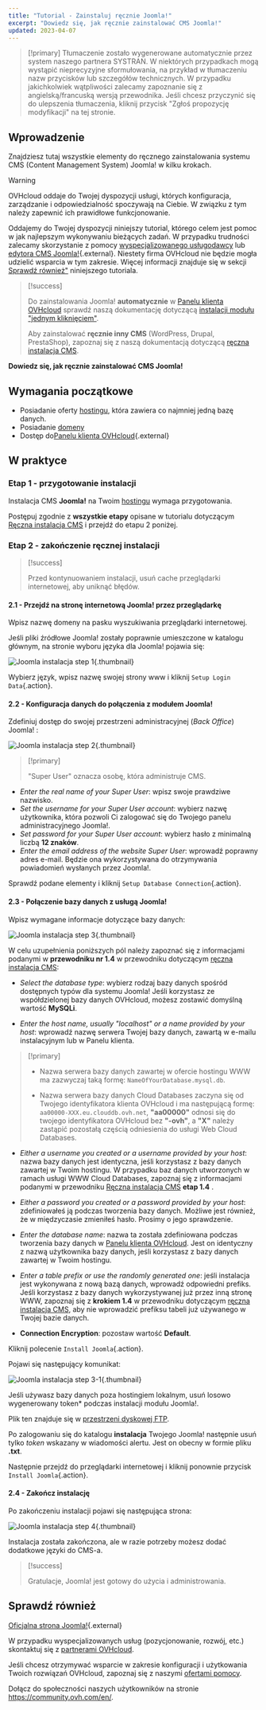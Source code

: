 ```yaml
---
title: "Tutorial - Zainstaluj ręcznie Joomla!"
excerpt: "Dowiedz się, jak ręcznie zainstalować CMS Joomla!"
updated: 2023-04-07
---
```


> [!primary]
> Tłumaczenie zostało wygenerowane automatycznie przez system naszego partnera SYSTRAN. W niektórych przypadkach mogą wystąpić nieprecyzyjne sformułowania, na przykład w tłumaczeniu nazw przycisków lub szczegółów technicznych. W przypadku jakichkolwiek wątpliwości zalecamy zapoznanie się z angielską/francuską wersją przewodnika. Jeśli chcesz przyczynić się do ulepszenia tłumaczenia, kliknij przycisk "Zgłoś propozycję modyfikacji" na tej stronie.
>
  
## Wprowadzenie

Znajdziesz tutaj wszystkie elementy do ręcznego zainstalowania systemu CMS (Content Management System) Joomla! w kilku krokach.

> [!warning]
>
> OVHcloud oddaje do Twojej dyspozycji usługi, których konfiguracja, zarządzanie i odpowiedzialność spoczywają na Ciebie. W związku z tym należy zapewnić ich prawidłowe funkcjonowanie.
> 
> Oddajemy do Twojej dyspozycji niniejszy tutorial, którego celem jest pomoc w jak najlepszym wykonywaniu bieżących zadań. W przypadku trudności zalecamy skorzystanie z pomocy [wyspecjalizowanego usługodawcy](partner.) lub [edytora CMS Joomla!](https://www.joomla.org/){.external}. Niestety firma OVHcloud nie będzie mogła udzielić wsparcia w tym zakresie. Więcej informacji znajduje się w sekcji [Sprawdź również"](cms_manual_installation_joomla_#go-further.) niniejszego tutoriala.
>

> [!success]
>
> Do zainstalowania Joomla! **automatycznie** w [Panelu klienta OVHcloud](manager.) sprawdź naszą dokumentację dotyczącą [instalacji modułu "jednym kliknięciem"](cms_install_1_click_modules1.).
>
> Aby zainstalować **ręcznie inny CMS** (WordPress, Drupal, PrestaShop), zapoznaj się z naszą dokumentacją dotyczącą [ręczna instalacja CMS](cms_manual_installation1.).
>

**Dowiedz się, jak ręcznie zainstalować CMS Joomla!**
  
## Wymagania początkowe

- Posiadanie oferty [hostingu](hosting.), która zawiera co najmniej jedną bazę danych.
- Posiadanie [domeny](domains.)
- Dostęp do[Panelu klienta OVHcloud](manager.){.external}
  
## W praktyce

### Etap 1 - przygotowanie instalacji <a name="step1"></a>

Instalacja CMS **Joomla!** na Twoim [hostingu](hosting.) wymaga przygotowania.

Postępuj zgodnie z **wszystkie etapy** opisane w tutorialu dotyczącym [Ręczna instalacja CMS](cms_manual_installation1.) i przejdź do etapu 2 poniżej.

### Etap 2 - zakończenie ręcznej instalacji <a name="step2"></a>

> [!success]
>
> Przed kontynuowaniem instalacji, usuń cache przeglądarki internetowej, aby uniknąć błędów.
>

#### 2.1 - Przejdź na stronę internetową Joomla! przez przeglądarkę

Wpisz nazwę domeny na pasku wyszukiwania przeglądarki internetowej.

Jeśli pliki źródłowe Joomla! zostały poprawnie umieszczone w katalogu głównym, na stronie wyboru języka dla Joomla! pojawia się:

![Joomla instalacja step 1](https://raw.githubusercontent.com/ovh/docs/develop/templates/external-elements/cms/joomla/install-select-language-1.png){.thumbnail}

Wybierz język, wpisz nazwę swojej strony www i kliknij `Setup Login Data`{.action}.

#### 2.2 - Konfiguracja danych do połączenia z modułem Joomla!

Zdefiniuj dostęp do swojej przestrzeni administracyjnej (*Back Office*) Joomla! :

![Joomla instalacja step 2](https://raw.githubusercontent.com/ovh/docs/develop/templates/external-elements/cms/joomla/install-define-admin-2.png){.thumbnail}

> [!primary]
>
> "Super User" oznacza osobę, która administruje CMS.

- *Enter the real name of your Super User*: wpisz swoje prawdziwe nazwisko.
- *Set the username for your Super User account*: wybierz nazwę użytkownika, która pozwoli Ci zalogować się do Twojego panelu administracyjnego Joomla!.
- *Set password for your Super User account*: wybierz hasło z minimalną liczbą **12 znaków**.
- *Enter the email address of the website Super User*: wprowadź poprawny adres e-mail. Będzie ona wykorzystywana do otrzymywania powiadomień wysłanych przez Joomla!.

Sprawdź podane elementy i kliknij `Setup Database Connection`{.action}.

#### 2.3 - Połączenie bazy danych z usługą Joomla!

Wpisz wymagane informacje dotyczące bazy danych:

![Joomla instalacja step 3](https://raw.githubusercontent.com/ovh/docs/develop/templates/external-elements/cms/joomla/install-db-connect-3.png){.thumbnail}

W celu uzupełnienia poniższych pól należy zapoznać się z informacjami podanymi w **przewodniku nr 1.4** w przewodniku dotyczącym [ręczna instalacja CMS](cms_manual_installation1.):

- *Select the database type*: wybierz rodzaj bazy danych spośród dostępnych typów dla systemu Joomla! Jeśli korzystasz ze współdzielonej bazy danych OVHcloud, możesz zostawić domyślną wartość **MySQLi**.

- *Enter the host name, usually "localhost" or a name provided by your host*: wprowadź nazwę serwera Twojej bazy danych, zawartą w e-mailu instalacyjnym lub w Panelu klienta.

> [!primary]
> 
> - Nazwa serwera bazy danych zawartej w ofercie hostingu WWW ma zazwyczaj taką formę: `NameOfYourDatabase.mysql.db`. 
>
> - Nazwa serwera bazy danych Cloud Databases zaczyna się od Twojego identyfikatora klienta OVHcloud i ma następującą formę: `aa00000-XXX.eu.clouddb.ovh.net`, **"aa00000"** odnosi się do twojego identyfikatora OVHcloud bez **"-ovh"**, a **"X"** należy zastąpić pozostałą częścią odniesienia do usługi Web Cloud Databases.
>

- *Either a username you created or a username provided by your host*: nazwa bazy danych jest identyczna, jeśli korzystasz z bazy danych zawartej w Twoim hostingu.
W przypadku baz danych utworzonych w ramach usługi WWW Cloud Databases, zapoznaj się z informacjami podanymi w przewodniku [Ręczna instalacja CMS](cms_manual_installation1.) **etap 1.4** .

- *Either a password you created or a password provided by your host*: zdefiniowałeś ją podczas tworzenia bazy danych. Możliwe jest również, że w międzyczasie zmieniłeś hasło. Prosimy o jego sprawdzenie.

- *Enter the database name*: nazwa ta została zdefiniowana podczas tworzenia bazy danych w [Panelu klienta OVHcloud](manager.). Jest on identyczny z nazwą użytkownika bazy danych, jeśli korzystasz z bazy danych zawartej w Twoim hostingu.

- *Enter a table prefix or use the randomly generated one*: jeśli instalacja jest wykonywana z nową bazą danych, wprowadź odpowiedni prefiks. Jeśli korzystasz z bazy danych wykorzystywanej już przez inną stronę WWW, zapoznaj się z **krokiem 1.4** w przewodniku dotyczącym [ręczna instalacja CMS](cms_manual_installation1.), aby nie wprowadzić prefiksu tabeli już używanego w Twojej bazie danych.

- **Connection Encryption**: pozostaw wartość **Default**.

Kliknij polecenie `Install Joomla`{.action}.

Pojawi się następujący komunikat:

![Joomla instalacja step 3-1](https://raw.githubusercontent.com/ovh/docs/develop/templates/external-elements/cms/joomla/install-db-connect-3-1.png){.thumbnail}

Jeśli używasz bazy danych poza hostingiem lokalnym, usuń losowo wygenerowany token* podczas instalacji modułu Joomla!.

Plik ten znajduje się w [przestrzeni dyskowej FTP](ftp_connection1.).

Po zalogowaniu się do katalogu **instalacja** Twojego Joomla! następnie usuń tylko *token* wskazany w wiadomości alertu. Jest on obecny w formie pliku **.txt**.

Następnie przejdź do przeglądarki internetowej i kliknij ponownie przycisk `Install Joomla`{.action}.

#### 2.4 - Zakończ instalację

Po zakończeniu instalacji pojawi się następująca strona:

![Joomla instalacja step 4](https://raw.githubusercontent.com/ovh/docs/develop/templates/external-elements/cms/joomla/install-ending-4.png){.thumbnail}

Instalacja została zakończona, ale w razie potrzeby możesz dodać dodatkowe języki do CMS-a.

>[!success]
>
> Gratulacje, Joomla! jest gotowy do użycia i administrowania.
>
  
## Sprawdź również <a name="go-further"></a>

[Oficjalna strona Joomla!](https://joomla.org){.external}
 
W przypadku wyspecjalizowanych usług (pozycjonowanie, rozwój, etc.) skontaktuj się z [partnerami OVHcloud](partner.).
 
Jeśli chcesz otrzymywać wsparcie w zakresie konfiguracji i użytkowania Twoich rozwiązań OVHcloud, zapoznaj się z naszymi [ofertami pomocy](support.).
 
Dołącz do społeczności naszych użytkowników na stronie <https://community.ovh.com/en/>.